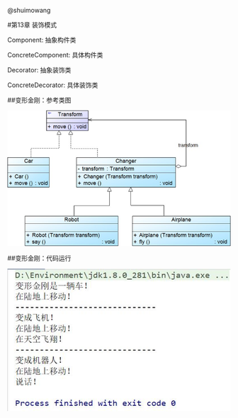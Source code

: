 @shuimowang

#第13章 装饰模式

Component: 抽象构件类

ConcreteComponent: 具体构件类

Decorator: 抽象装饰类

ConcreteDecorator: 具体装饰类

##变形金刚：参考类图

![Image text](https://github.com/shuimowang/shejimoshi/blob/main/Picture/decorator1.jpg)

##变形金刚：代码运行

![Image text](https://github.com/shuimowang/shejimoshi/blob/main/Picture/decorator2.jpg)


